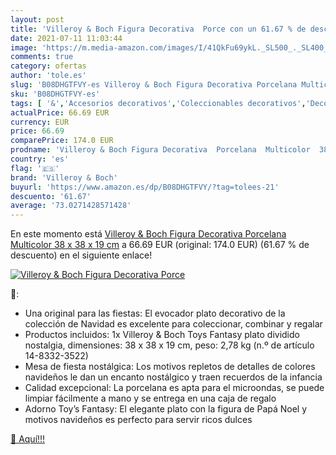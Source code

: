 ```yaml
---
layout: post
title: 'Villeroy & Boch Figura Decorativa  Porce con un 61.67 % de descuento'
date: 2021-07-11 11:03:44
image: 'https://m.media-amazon.com/images/I/41QkFu69ykL._SL500_._SL400_.jpg'
comments: true
category: ofertas
author: 'tole.es'
slug: 'B08DHGTFVY-es Villeroy & Boch Figura Decorativa Porcelana Multicolor 38...'
sku: 'B08DHGTFVY-es'
tags: [ '&','Accesorios decorativos','Coleccionables decorativos','Decoración del hogar','Figuritas decorativas','Hogar y cocina','boch','villeroy','villeroy & boch', ]
actualPrice: 66.69 EUR
currency: EUR
price: 66.69
comparePrice: 174.0 EUR
prodname: 'Villeroy & Boch Figura Decorativa  Porcelana  Multicolor  38 x 38 x 19 cm'
country: 'es'
flag: '🇪🇸'
brand: 'Villeroy & Boch'
buyurl: 'https://www.amazon.es/dp/B08DHGTFVY/?tag=tolees-21'
descuento: '61.67'
average: '73.0271428571428'
---
```


En este momento está [Villeroy & Boch Figura Decorativa  Porcelana  Multicolor  38 x 38 x 19 cm](https://www.amazon.es/dp/B08DHGTFVY/?tag=tolees-21) a 66.69 EUR (original: 174.0 EUR) (61.67 %  de descuento) en el siguiente enlace!

[![Villeroy & Boch Figura Decorativa  Porce](https://m.media-amazon.com/images/I/41QkFu69ykL._SL500_._SL400_.jpg)](https://www.amazon.es/dp/B08DHGTFVY/?tag=tolees-21)

🔎:

- Una original para las fiestas: El evocador plato decorativo de la colección de Navidad es excelente para coleccionar, combinar y regalar
- Productos incluidos: 1x Villeroy & Boch Toys Fantasy plato dividido nostalgia, dimensiones: 38 x 38 x 19 cm, peso: 2,78 kg (n.º de artículo 14-8332-3522)
- Mesa de fiesta nostálgica: Los motivos repletos de detalles de colores navideños le dan un encanto nostálgico y traen recuerdos de la infancia
- Calidad excepcional: La porcelana es apta para el microondas, se puede limpiar fácilmente a mano y se entrega en una caja de regalo
- Adorno Toy’s Fantasy: El elegante plato con la figura de Papá Noel y motivos navideños es perfecto para servir ricos dulces

[🛒 Aquí!!!](https://www.amazon.es/dp/B08DHGTFVY/?tag=tolees-21)
